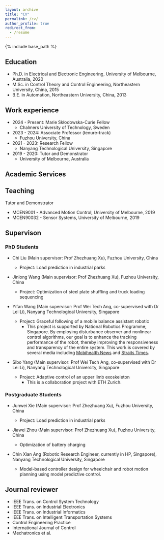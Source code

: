 ```yaml
---
layout: archive
title: "CV"
permalink: /cv/
author_profile: true
redirect_from:
  - /resume
---
```


{% include base_path %}

Education
---------

* Ph.D. in Electrical and Electronic Engineering, University of Melbourne, Australia, 2020
* M.Sc. in Control Theory and Control Engineering, Northeastern University, China, 2015
* B.E. in Automation, Northeastern University, China, 2013

Work experience
---------------
  * 2024 - Present: Marie Skłodowska-Curie Fellow
    * Chalmers University of Technology, Sweden
  * 2023 - 2024: Associate Professor (tenure-track)
    * Fuzhou University, China
  * 2021 - 2023: Research Fellow
    * Nanyang Technological University, Singapore
  * 2019 - 2020: Tutor and Demonstrator
    * University of Melbourne, Australia

Academic Services
-----------------

## Teaching

Tutor and Demonstrator
* MCEN9001 - Advanced Motion Control, University of Melbourne, 2019
* MCEN90032 - Sensor Systems, University of Melbourne, 2019

## Supervison

### PhD Students

* Chi Liu (Main supervisor: Prof Zhezhuang Xu), Fuzhou University, China
  * Project: Load prediction in industrial parks

* Jinlong Wang (Main supervisor: Prof Zhezhuang Xu), Fuzhou University, China
  * Project: Optimization of steel plate shuffling and truck loading sequencing

* Yifan Wang (Main supervisor: Prof Wei Tech Ang, co-supervised with Dr Lei Li), Nanyang Technological University, Singapore

  * Project: Graceful following of a mobile balance assistant robotic
    * This project is supported by National Robotics Programme, Singapore. By employing disturbance observer and nonlinear control algorithms, our goal is to enhance the tracking performance of the robot, thereby improving the responsiveness and transparency of the entire system. This work is covered by several media including [Mobihealth News](https://www.mobihealthnews.com/news/asia/wearable-assistive-robot-developed-prevent-falls-singapores-elderly) and [Straits Times](https://www.straitstimes.com/singapore/wearable-robot-detects-and-prevents-falls-especially-in-the-elderly-reducing-reliance-on-caregivers).

* Sibo Yang (Main supervisor: Prof Wei Tech Ang, co-supervised with Dr Lei Li), Nanyang Technological University, Singapore
  * Project: Adaptive control of an upper limb exoskeleton
    * This is a collaboration project with ETH Zurich.

### Postgraduate Students

* Junwei Xie (Main supervisor: Prof Zhezhuang Xu), Fuzhou University, China
  * Project: Load prediction in industrial parks
* Jiawei Zhou (Main supervisor: Prof Zhezhuang Xu), Fuzhou University, China
  * Optimization of battery charging

* Chin Xian Ang (Robotic Research Engineer, currently in HP, Singapore), Nanyang Technological University, Singapore
  * Model-based controller design for wheelchair and robot motion planning using model predictive control.


## Journal reviewer

* IEEE Trans. on Control System Technology
* IEEE Trans. on Industrial Electronics
* IEEE Trans. on Industrial Informatics
* IEEE Trans. on Intelligent Transportation Systems
* Control Engineering Practice
* International Journal of Control
* Mechatronics et al.